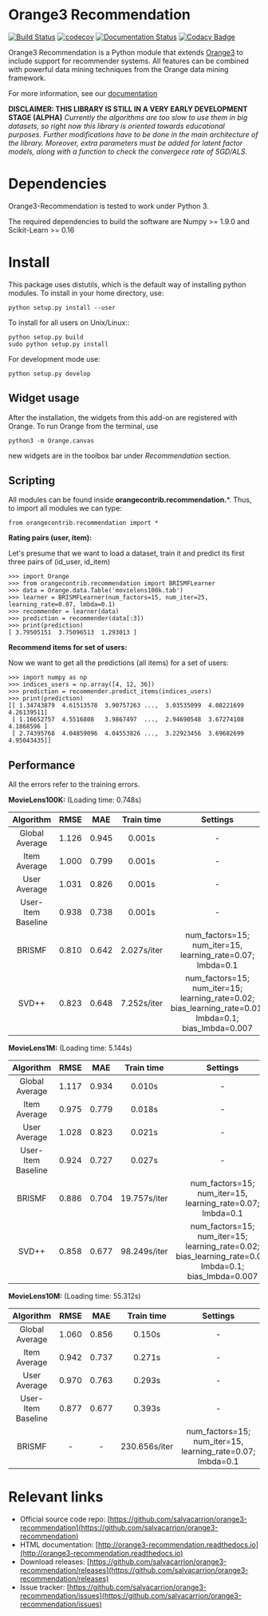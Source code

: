 Orange3 Recommendation
======================

[![Build Status](https://travis-ci.org/salvacarrion/orange3-recommendation.svg?branch=master)](https://travis-ci.org/salvacarrion/orange3-recommendation)
[![codecov](https://codecov.io/gh/salvacarrion/orange3-recommendation/branch/master/graph/badge.svg)](https://codecov.io/gh/salvacarrion/orange3-recommendation)
[![Documentation Status](https://readthedocs.org/projects/orange3-recommendation/badge/?version=latest)](http://orange3-recommendation.readthedocs.io/en/latest/?badge=latest)
[![Codacy Badge](https://api.codacy.com/project/badge/Grade/9488fe350c4446f395d0d260f8be49f5)](https://www.codacy.com/app/salva-carrion/orange3-recommendation?utm_source=github.com&amp;utm_medium=referral&amp;utm_content=salvacarrion/orange3-recommendation&amp;utm_campaign=Badge_Grade)

Orange3 Recommendation is a Python module that extends [Orange3](http://orange.biolab.si) to include support for recommender systems.
All features can be combined with powerful data mining techniques from the Orange data mining framework.

For more information, see our [documentation](http://orange3-recommendation.readthedocs.io)

**DISCLAIMER: THIS LIBRARY IS STILL IN A VERY EARLY DEVELOPMENT STAGE (ALPHA)**
_Currently the algorithms are too slow to use them in big datasets, so right now this 
library is oriented towards educational purposes.
Further modifications have to be done in the main architecture of the library. Moreover, 
extra parameters must be added for latent factor models, along with a function to check the
convergece rate of SGD/ALS._
 
Dependencies
============

Orange3-Recommendation is tested to work under Python 3.

The required dependencies to build the software are Numpy >= 1.9.0 and Scikit-Learn >= 0.16


Install
=======

This package uses distutils, which is the default way of installing
python modules. To install in your home directory, use:

    python setup.py install --user

To install for all users on Unix/Linux::

    python setup.py build
    sudo python setup.py install

For development mode use:

    python setup.py develop
    


Widget usage
------------

After the installation, the widgets from this add-on are registered with Orange. To run Orange from the terminal,
use

    python3 -m Orange.canvas

new widgets are in the toolbox bar under *Recommendation* section.
      

Scripting
---------
All modules can be found inside **orangecontrib.recommendation.***. Thus, to import all modules we can type:

    from orangecontrib.recommendation import *
    
    
**Rating pairs (user, item):**

Let's presume that we want to load a dataset, train it and predict its first three pairs of (id_user, id_item)

    >>> import Orange
    >>> from orangecontrib.recommendation import BRISMFLearner
    >>> data = Orange.data.Table('movielens100k.tab')
    >>> learner = BRISMFLearner(num_factors=15, num_iter=25, learning_rate=0.07, lmbda=0.1)
    >>> recommender = learner(data)
    >>> prediction = recommender(data[:3])
    >>> print(prediction)
    [ 3.79505151  3.75096513  1.293013 ]
    
    
**Recommend items for set of users:**

Now we want to get all the predictions (all items) for a set of users:

    >>> import numpy as np
    >>> indices_users = np.array([4, 12, 36])
    >>> prediction = recommender.predict_items(indices_users)
    >>> print(prediction)
    [[ 1.34743879  4.61513578  3.90757263 ...,  3.03535099  4.08221699 4.26139511]
     [ 1.16652757  4.5516808   3.9867497  ...,  2.94690548  3.67274108 4.1868596 ]
     [ 2.74395768  4.04859096  4.04553826 ...,  3.22923456  3.69682699 4.95043435]]

Performance
-----------

All the errors refer to the training errors.

**MovieLens100K:** (Loading time: 0.748s)

|      Algorithm     |  RMSE | MAE |  Train time  |          Settings          |
|:------------------:|:-----:|:---:|:------------:|:--------------------------:|
| Global Average     | 1.126 |  0.945  |    0.001s    |              -             |
| Item Average       | 1.000 |  0.799  |    0.001s    |              -             |
| User Average       | 1.031 |  0.826  |    0.001s    |              -             |
| User-Item Baseline | 0.938 |  0.738  |    0.001s    |              -             |
| BRISMF             | 0.810 |  0.642  |  2.027s/iter | num_factors=15; num_iter=15, learning_rate=0.07; lmbda=0.1 |
| SVD++              | 0.823 |  0.648  |  7.252s/iter | num_factors=15; num_iter=15; learning_rate=0.02;  bias_learning_rate=0.01; lmbda=0.1; bias_lmbda=0.007 |

**MovieLens1M:** (Loading time: 5.144s)

|      Algorithm     |  RMSE | MAE |  Train time   |          Settings          |
|:------------------:|:-----:|:---:|:-------------:|:--------------------------:|
| Global Average     | 1.117 |  0.934  |    0.010s     |              -             |
| Item Average       | 0.975 |  0.779  |    0.018s     |              -             |
| User Average       | 1.028 |  0.823  |    0.021s     |              -             |
| User-Item Baseline | 0.924 |  0.727  |    0.027s     |              -             |
| BRISMF             | 0.886 |  0.704  |  19.757s/iter | num_factors=15; num_iter=15, learning_rate=0.07; lmbda=0.1 |
| SVD++              | 0.858 |  0.677  |  98.249s/iter | num_factors=15; num_iter=15; learning_rate=0.02;  bias_learning_rate=0.01; lmbda=0.1; bias_lmbda=0.007 |



**MovieLens10M:** (Loading time: 55.312s)

|      Algorithm     |  RMSE | MAE |   Train time  |          Settings          |
|:------------------:|:-----:|:---:|:-------------:|:--------------------------:|
| Global Average     | 1.060 |  0.856  |     0.150s    |              -             |
| Item Average       | 0.942 |  0.737  |     0.271s    |              -             |
| User Average       | 0.970 |  0.763  |     0.293s    |              -             |
| User-Item Baseline | 0.877 |  0.677  |     0.393s    |              -             |
| BRISMF             | - |  -  |  230.656s/iter | num_factors=15; num_iter=15, learning_rate=0.07; lmbda=0.1 |


        
Relevant links
==============

- Official source code repo: [https://github.com/salvacarrion/orange3-recommendation](https://github.com/salvacarrion/orange3-recommendation)
- HTML documentation: [http://orange3-recommendation.readthedocs.io](http://orange3-recommendation.readthedocs.io)
- Download releases: [https://github.com/salvacarrion/orange3-recommendation/releases](https://github.com/salvacarrion/orange3-recommendation/releases)
- Issue tracker: [https://github.com/salvacarrion/orange3-recommendation/issues](https://github.com/salvacarrion/orange3-recommendation/issues)


